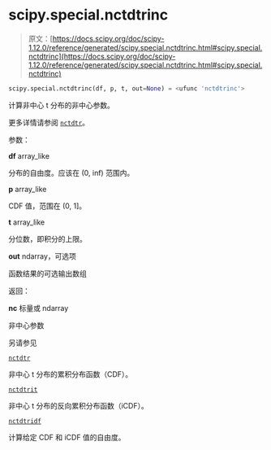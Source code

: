 # scipy.special.nctdtrinc

> 原文：[https://docs.scipy.org/doc/scipy-1.12.0/reference/generated/scipy.special.nctdtrinc.html#scipy.special.nctdtrinc](https://docs.scipy.org/doc/scipy-1.12.0/reference/generated/scipy.special.nctdtrinc.html#scipy.special.nctdtrinc)

```py
scipy.special.nctdtrinc(df, p, t, out=None) = <ufunc 'nctdtrinc'>
```

计算非中心 t 分布的非中心参数。

更多详情请参阅 [`nctdtr`](scipy.special.nctdtr.html#scipy.special.nctdtr "scipy.special.nctdtr")。

参数：

**df** array_like

分布的自由度。应该在 (0, inf) 范围内。

**p** array_like

CDF 值，范围在 (0, 1]。

**t** array_like

分位数，即积分的上限。

**out** ndarray，可选项

函数结果的可选输出数组

返回：

**nc** 标量或 ndarray

非中心参数

另请参见

[`nctdtr`](scipy.special.nctdtr.html#scipy.special.nctdtr "scipy.special.nctdtr")

非中心 t 分布的累积分布函数（CDF）。

[`nctdtrit`](scipy.special.nctdtrit.html#scipy.special.nctdtrit "scipy.special.nctdtrit")

非中心 t 分布的反向累积分布函数（iCDF）。

[`nctdtridf`](scipy.special.nctdtridf.html#scipy.special.nctdtridf "scipy.special.nctdtridf")

计算给定 CDF 和 iCDF 值的自由度。
